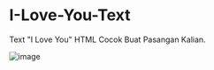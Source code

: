 # I-Love-You-Text
Text "I Love You" HTML Cocok Buat Pasangan Kalian.

![image](https://github.com/user-attachments/assets/37e79151-4eb5-405a-be53-221f6d919016)
